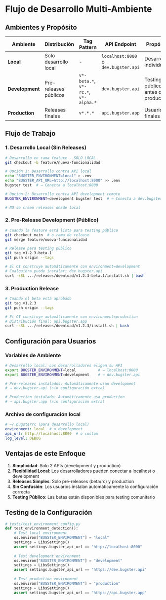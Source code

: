 # Flujo de Desarrollo Multi-Ambiente

## Ambientes y Propósito

| Ambiente | Distribución | Tag Pattern | API Endpoint | Propósito |
|----------|-------------|-------------|--------------|-----------|
| **Local** | Solo desarrollo local | - | `localhost:8000` o `dev.bugster.api` | Desarrollo individual |
| **Development** | Pre-releases públicos | `v*-beta.*`, `v*-rc.*`, `v*-alpha.*` | `dev.bugster.api` | Testing público antes de producción |
| **Production** | Releases finales | `v*.*.*` | `api.bugster.app` | Usuarios finales |

## Flujo de Trabajo

### 1. Desarrollo Local (Sin Releases)
```bash
# Desarrollo en rama feature - SOLO LOCAL
git checkout -b feature/nueva-funcionalidad

# Opción 1: Desarrollo contra API local
echo "BUGSTER_ENVIRONMENT=local" > .env
echo "BUGSTER_API_URL=http://localhost:8000" >> .env
bugster test  # → Conecta a localhost:8000

# Opción 2: Desarrollo contra API development remoto
BUGSTER_ENVIRONMENT=development bugster test  # → Conecta a dev.bugster.api

# NO se crean releases desde local
```

### 2. Pre-Release Development (Público)
```bash
# Cuando la feature está lista para testing público
git checkout main  # o rama de release
git merge feature/nueva-funcionalidad

# Release para testing público
git tag v1.2.3-beta.1
git push origin --tags

# El CI construye automáticamente con environment=development
# Cualquiera puede instalar: dev.bugster.api
curl -sSL .../releases/download/v1.2.3-beta.1/install.sh | bash
```

### 3. Production Release
```bash
# Cuando el beta está aprobado
git tag v1.2.3
git push origin --tags

# El CI construye automáticamente con environment=production
# Distribución final: api.bugster.app
curl -sSL .../releases/download/v1.2.3/install.sh | bash
```

## Configuración para Usuarios

### Variables de Ambiente
```bash
# Desarrollo local: Los desarrolladores eligen su API
export BUGSTER_ENVIRONMENT=local          # → localhost:8000
export BUGSTER_ENVIRONMENT=development    # → dev.bugster.api

# Pre-releases instalados: Automáticamente usan development
# → dev.bugster.api (sin configuración extra)

# Production instalado: Automáticamente usa production  
# → api.bugster.app (sin configuración extra)
```

### Archivo de configuración local
```yaml
# ~/.bugsterrc (para desarrollo local)
environment: local  # o development
api_url: http://localhost:8000  # o custom
log_level: DEBUG
```

## Ventajas de este Enfoque

1. **Simplicidad**: Solo 2 APIs (development y production)
2. **Flexibilidad Local**: Los desarrolladores pueden conectar a localhost o development
3. **Releases Simples**: Solo pre-releases (beta/rc) y production
4. **Sin Confusión**: Los usuarios instalan automáticamente la configuración correcta
5. **Testing Público**: Las betas están disponibles para testing comunitario

## Testing de la Configuración

```python
# tests/test_environment_config.py
def test_environment_detection():
    # Test local environment
    os.environ["BUGSTER_ENVIRONMENT"] = "local"
    settings = LibsSettings()
    assert settings.bugster_api_url == "http://localhost:8000"
    
    # Test development environment  
    os.environ["BUGSTER_ENVIRONMENT"] = "development"
    settings = LibsSettings()
    assert settings.bugster_api_url == "https://dev.bugster.api"
    
    # Test production environment
    os.environ["BUGSTER_ENVIRONMENT"] = "production" 
    settings = LibsSettings()
    assert settings.bugster_api_url == "https://api.bugster.app"
```